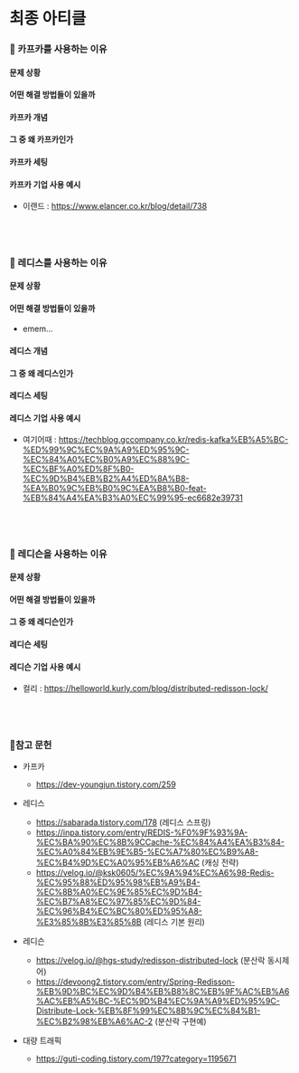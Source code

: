 # 최종 아티클

### 🥑 카프카를 사용하는 이유

#### 문제 상황

#### 어떤 해결 방법들이 있을까

#### 카프카 개념

#### 그 중 왜 카프카인가

#### 카프카 세팅

#### 카프카 기업 사용 예시

- 이랜드 : https://www.elancer.co.kr/blog/detail/738

## <br>

### 🥑 레디스를 사용하는 이유

#### 문제 상황

#### 어떤 해결 방법들이 있을까

- emem...

#### 레디스 개념

#### 그 중 왜 레디스인가

#### 레디스 세팅

#### 레디스 기업 사용 예시

- 여기어때 : https://techblog.gccompany.co.kr/redis-kafka%EB%A5%BC-%ED%99%9C%EC%9A%A9%ED%95%9C-%EC%84%A0%EC%B0%A9%EC%88%9C-%EC%BF%A0%ED%8F%B0-%EC%9D%B4%EB%B2%A4%ED%8A%B8-%EA%B0%9C%EB%B0%9C%EA%B8%B0-feat-%EB%84%A4%EA%B3%A0%EC%99%95-ec6682e39731

## <br>

### 🥑 레디슨을 사용하는 이유

#### 문제 상황

#### 어떤 해결 방법들이 있을까

#### 그 중 왜 레디슨인가

#### 레디슨 세팅

#### 레디슨 기업 사용 예시

- 컬리 : https://helloworld.kurly.com/blog/distributed-redisson-lock/

## <br>

### 🌿참고 문헌

- 카프카

  - https://dev-youngjun.tistory.com/259

- 레디스

  - https://sabarada.tistory.com/178 (레디스 스프링)
  - https://inpa.tistory.com/entry/REDIS-%F0%9F%93%9A-%EC%BA%90%EC%8B%9CCache-%EC%84%A4%EA%B3%84-%EC%A0%84%EB%9E%B5-%EC%A7%80%EC%B9%A8-%EC%B4%9D%EC%A0%95%EB%A6%AC (캐싱 전략)
  - https://velog.io/@ksk0605/%EC%9A%94%EC%A6%98-Redis-%EC%95%88%ED%95%98%EB%A9%B4-%EC%8B%A0%EC%9E%85%EC%9D%B4-%EC%B7%A8%EC%97%85%EC%9D%84-%EC%96%B4%EC%BC%80%ED%95%A8-%E3%85%8B%E3%85%8B (레디스 기본 원리)

- 레디슨

  - https://velog.io/@hgs-study/redisson-distributed-lock (분산락 동시제어)
  - https://devoong2.tistory.com/entry/Spring-Redisson-%EB%9D%BC%EC%9D%B4%EB%B8%8C%EB%9F%AC%EB%A6%AC%EB%A5%BC-%EC%9D%B4%EC%9A%A9%ED%95%9C-Distribute-Lock-%EB%8F%99%EC%8B%9C%EC%84%B1-%EC%B2%98%EB%A6%AC-2 (분산락 구현예)

- 대량 트래픽
  - https://guti-coding.tistory.com/197?category=1195671
